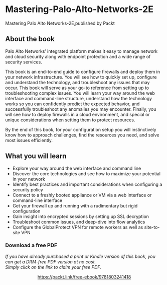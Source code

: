 


# Mastering-Palo-Alto-Networks-2E
Mastering Palo Alto Networks-2E,published by Packt

## About the book
Palo Alto Networks’ integrated platform makes it easy to manage network and cloud security along with endpoint protection and a wide range of security services.

This book is an end-to-end guide to configure firewalls and deploy them in your network infrastructure. You will see how to quickly set up, configure and understand the technology, and troubleshoot any issues that may occur. This book will serve as your go-to reference from setting up to troubleshooting complex issues. You will learn your way around the web interface and command-line structure, understand how the technology works so you can confidently predict the expected behavior, and successfully troubleshoot any anomalies you may encounter. Finally, you will see how to deploy firewalls in a cloud environment, and special or unique considerations when setting them to protect resources.

By the end of this book, for your configuration setup you will instinctively know how to approach challenges, find the resources you need, and solve most issues efficiently.

## What you will learn
- Explore your way around the web interface and command line
- Discover the core technologies and see how to maximize your potential in your network
- Identify best practices and important considerations when configuring a security policy
- Connect to a freshly booted appliance or VM via a web interface or command-line interface
- Get your firewall up and running with a rudimentary but rigid configuration
- Gain insight into encrypted sessions by setting up SSL decryption
- Troubleshoot common issues, and deep-dive into flow analytics
- Configure the GlobalProtect VPN for remote workers as well as site-to-site VPN
### Download a free PDF

 <i>If you have already purchased a print or Kindle version of this book, you can get a DRM-free PDF version at no cost.<br>Simply click on the link to claim your free PDF.</i>
<p align="center"> <a href="https://packt.link/free-ebook/9781803241418">https://packt.link/free-ebook/9781803241418 </a> </p>